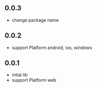 ## 0.0.3

* change package name

## 0.0.2

* support Platform android, ios, windows

## 0.0.1

* intial lib
* support Platform web
